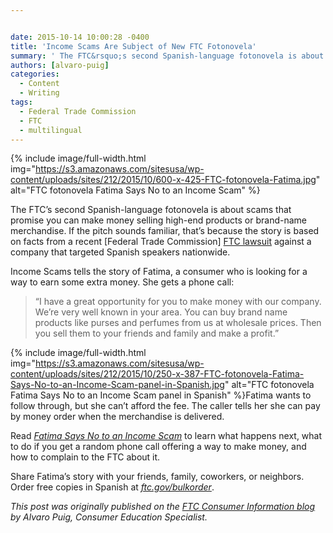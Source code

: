 ```yaml
---


date: 2015-10-14 10:00:28 -0400
title: 'Income Scams Are Subject of New FTC Fotonovela'
summary: ' The FTC&rsquo;s second Spanish-language fotonovela is about scams that promise you can make money selling high-end products or brand-name merchandise. If the pitch sounds familiar, that&rsquo;s because the story is based on facts from a recent [Federal Trade Commission]&nbsp;FTC lawsuit against a company'
authors: [alvaro-puig]
categories:
  - Content
  - Writing
tags:
  - Federal Trade Commission
  - FTC
  - multilingual
---
```



{% include image/full-width.html img="https://s3.amazonaws.com/sitesusa/wp-content/uploads/sites/212/2015/10/600-x-425-FTC-fotonovela-Fatima.jpg" alt="FTC fotonovela Fatima Says No to an Income Scam" %}

The FTC’s second Spanish-language fotonovela is about scams that promise you can make money selling high-end products or brand-name merchandise. If the pitch sounds familiar, that’s because the story is based on facts from a recent [Federal Trade Commission] [FTC lawsuit](http://www.consumer.ftc.gov/blog/work-home-opportunity-thats-not-so-golden) against a company that targeted Spanish speakers nationwide.

Income Scams tells the story of Fatima, a consumer who is looking for a way to earn some extra money. She gets a phone call:

> “I have a great opportunity for you to make money with our company. We’re very well known in your area. You can buy brand name products like purses and perfumes from us at wholesale prices. Then you sell them to your friends and family and make a profit.”


{% include image/full-width.html img="https://s3.amazonaws.com/sitesusa/wp-content/uploads/sites/212/2015/10/250-x-387-FTC-fotonovela-Fatima-Says-No-to-an-Income-Scam-panel-in-Spanish.jpg" alt="FTC fotonovela Fatima Says No to an Income Scam panel in Spanish" %}Fatima wants to follow through, but she can’t afford the fee. The caller tells her she can pay by money order when the merchandise is delivered.

Read _[Fatima Says No to an Income Scam](http://www.consumidor.ftc.gov/articulos/spdf-0197-estafa-de-ingresos.pdf)_ to learn what happens next, what to do if you get a random phone call offering a way to make money, and how to complain to the FTC about it.

Share Fatima’s story with your friends, family, coworkers, or neighbors. Order free copies in Spanish at _[ftc.gov/bulkorder](https://bulkorder.ftc.gov/)_.

_This post was originally published on the [FTC Consumer Information blog](http://www.consumer.ftc.gov/blog/) by Alvaro Puig, Consumer Education Specialist._